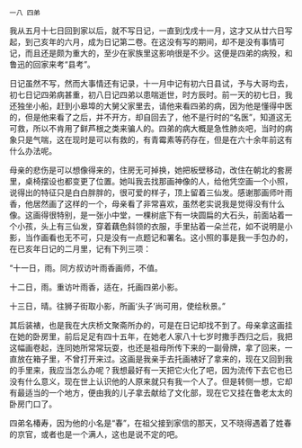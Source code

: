     一八 四弟 

   我从五月十七日回到家以后，就不写日记，一直到戊戌十一月，这才又从廿六日写起，到己亥年的六月，成为日记第二卷。在这没有写的期间，却不是没有事情可记，而且还是颇为重大的，至少在家族里这影响很是不少。这便是四弟的病殁，和鲁迅的回家来考“县考”。

   日记虽然不写，然而大事情还有记录，十一月中记有初六日县试，予与大哥均去，初七日记四弟病甚重，初八日记四弟以患喘逝世，时方辰时。前一天的初七日，我还独坐小船，赶到小皋埠的大舅父家里去，请他来看四弟的病，因为他是懂得中医的，但是他来看了之后，并不开方，却自回去了，他不是行时的“名医”，知道这无可救，所以不肯用了鲜芦根之类来骗人的。四弟的病大概是急性肺炎吧，当时的病象只是气喘，这在现时是可以有救的，有青霉素等药存在，但是在六十余年前这有什么办法呢。

   母亲的悲伤是可以想像得来的，住房无可掉换，她把板壁移动，改住在朝北的套房里，桌椅摆设也都变更了位置。她叫我去找那画神像的人，给他凭空画一个小照，说得出的特征只是白白胖胖的，很可爱的样子，顶上留着三仙发。感谢那画师叶雨香，他居然画了这样的一个，母亲看了非常喜欢，虽然老实说我是觉得没有什么像。这画得很特别，是一张小中堂，一棵树底下有一块圆扁的大石头，前面站着一个小孩，头上有三仙发，穿着藕色斜领的衣服，手里拈着一朵兰花，如不说明是小影，当作画看也无不可，只是没有一点题记和署名。这小照的事是我一手包办的，在已亥年日记的二月里，记有下列三项：

   “十一日，雨。同方叔访叶雨香画师，不值。

   十二日，雨。重访叶雨香，适在，托画四弟小影。

   十三日，晴。往狮子街取小影，所画‘头子’尚可用，使绘秋景。”

   其后装裱，也是我在大庆桥文聚斋所办的，可是在日记却找不到了。母亲拿这画挂在她的卧房里，前后足足有四十五年，在她老人家八十七岁时撒手西归之后，我把这幅画卷起，连同她所常常玩耍，也还是祖母所传下来的一副骨牌，拿了回来，一直放在箱子里，不曾打开来过。这画是我亲手去托画裱好了拿来的，现在又回到我的手里来，我应当怎么办呢？我想最好有一天把它火化了吧，因为流传下去它也已没有什么意义，现在世上认识他的人原来就只有我一个人了。但是转侧一想，它却有最适当的一个地方，便由我的儿子拿去献给了文化部，现在它又挂在鲁老太太的卧房门口了。

   四弟名椿寿，因为他的小名是“春”，在祖父接到家信的那天，又不晓得遇着了姓春的京官，或者也是一个满人，这也是说不定的吧。

